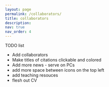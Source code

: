 ```yaml
---
layout: page
permalink: /collaborators/
title: collaborators
description:
nav: true
nav_order: 4
---
```


TODO list
- Add collaborators
- Make titles of citations clickable and colored
- Add more news - serve on PCs
- add more space between icons on the top left
- add teaching resouces
- flesh out CV 